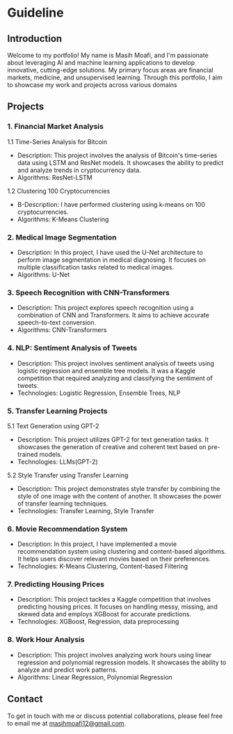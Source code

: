 # Guideline

## Introduction

Welcome to my portfolio! My name is Masih Moafi, and I'm passionate about leveraging AI and machine learning applications to develop innovative, cutting-edge solutions. My primary focus areas are financial markets, medicine, and unsupervised learning. Through this portfolio, I aim to showcase my work and projects across various domains

## Projects

### 1. Financial Market Analysis
1.1 Time-Series Analysis for Bitcoin
- Description: This project involves the analysis of Bitcoin's time-series data using LSTM and ResNet models. It showcases the ability to predict and analyze trends in cryptocurrency data.
- Algorithms: ResNet-LSTM

1.2 Clustering 100 Cryptocurrencies
- B-Description: I have performed clustering using k-means on 100 cryptocurrencies.
- Algorithms: K-Means Clustering 

### 2. Medical Image Segmentation
- Description: In this project, I have used the U-Net architecture to perform image segmentation in medical diagnosing. It focuses on multiple classification tasks related to medical images.
- Algorithms: U-Net 

### 3. Speech Recognition with CNN-Transformers
- Description: This project explores speech recognition using a combination of CNN and Transformers. It aims to achieve accurate speech-to-text conversion.
- Algorithms: CNN-Transformers

### 4. NLP: Sentiment Analysis of Tweets
- Description: This project involves sentiment analysis of tweets using logistic regression and ensemble tree models. It was a Kaggle competition that required analyzing and classifying the sentiment of tweets.
- Technologies: Logistic Regression, Ensemble Trees, NLP

### 5. Transfer Learning Projects
5.1 Text Generation using GPT-2
- Description: This project utilizes GPT-2 for text generation tasks. It showcases the generation of creative and coherent text based on pre-trained models.
- Technologies: LLMs(GPT-2)

5.2 Style Transfer using Transfer Learning
- Description: This project demonstrates style transfer by combining the style of one image with the content of another. It showcases the power of transfer learning techniques.
- Technologies: Transfer Learning, Style Transfer

### 6. Movie Recommendation System
- Description: In this project, I have implemented a movie recommendation system using clustering and content-based algorithms. It helps users discover relevant movies based on their preferences.
- Technologies: K-Means Clustering, Content-based Filtering

### 7. Predicting Housing Prices
- Description: This project tackles a Kaggle competition that involves predicting housing prices. It focuses on handling messy, missing, and skewed data and employs XGBoost for accurate predictions.
- Technologies: XGBoost, Regression, data preprocessing

### 8. Work Hour Analysis
- Description: This project involves analyzing work hours using linear regression and polynomial regression models. It showcases the ability to analyze and predict work patterns.
- Algorithms: Linear Regression, Polynomial Regression

## Contact

To get in touch with me or discuss potential collaborations, please feel free to email me at masihmoafi12@gmail.com.
